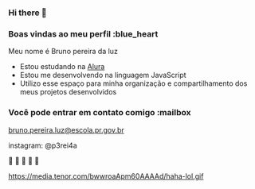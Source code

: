 ### Hi there 👋
### Boas vindas ao meu perfil :blue_heart

Meu nome é Bruno pereira da luz

- Estou estudando na [Alura](https://www.alura.com.br)
- Estou me desenvolvendo na linguagem JavaScript
- Utilizo esse espaço para minha organização e compartilhamento dos meus projetos desenvolvidos

### Você pode entrar em contato comigo :mailbox

bruno.pereira.luz@escola.pr.gov.br

instagram: @p3rei4a

🎼 🧿 🧿 🧿 🎼


https://media.tenor.com/bwwroaApm60AAAAd/haha-lol.gif
